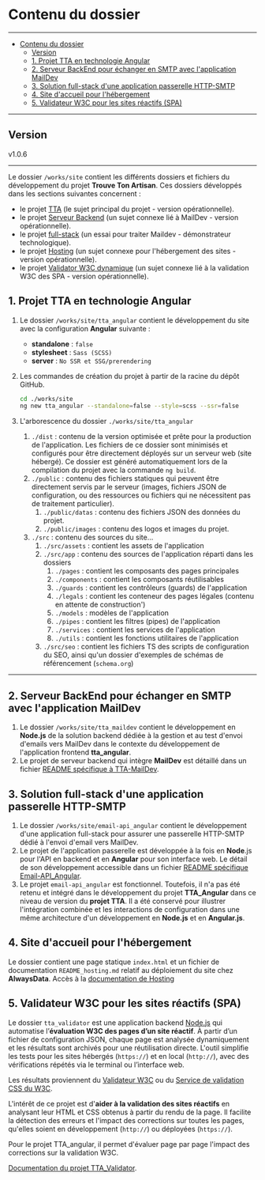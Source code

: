 # Contenu du dossier

---

- [Contenu du dossier](#contenu-du-dossier)
  - [Version](#version)
  - [1. Projet TTA en technologie Angular](#1-projet-tta-en-technologie-angular)
  - [2. Serveur BackEnd pour échanger en SMTP avec l'application MailDev](#2-serveur-backend-pour-échanger-en-smtp-avec-lapplication-maildev)
  - [3. Solution full-stack d'une application passerelle HTTP-SMTP](#3-solution-full-stack-dune-application-passerelle-http-smtp)
  - [4. Site d'accueil pour l'hébergement](#4-site-daccueil-pour-lhébergement)
  - [5. Validateur W3C pour les sites réactifs (SPA)](#5-validateur-w3c-pour-les-sites-réactifs-spa)

---

## Version

v1.0.6

---

Le dossier `/works/site` contient les différents dossiers et fichiers du développement du projet **Trouve Ton Artisan**.
Ces dossiers développés dans les sections suivantes concernent :

- le projet [TTA](#1-projet-tta-en-technologie-angular) (le sujet principal du projet - version opérationnelle).
- le projet [Serveur Backend](#2-serveur-backend-pour-échanger-en-smtp-avec-lapplication-maildev) (un sujet connexe lié à MailDev - version opérationnelle).
- le projet [full-stack](#3-solution-full-stack-dune-application-passerelle-http-smtp) (un essai pour traiter Maildev - démonstrateur technologique).
- le projet [Hosting](#4-site-daccueil-pour-lhébergement) (un sujet connexe pour l'hébergement des sites - version opérationnelle).
- le projet [Validator W3C dynamique](#5-validateur-w3c-pour-les-sites-réactifs-spa) (un sujet connexe lié à la validation W3C des SPA - version opérationnelle).

## 1. Projet TTA en technologie Angular

1. Le dossier `/works/site/tta_angular` contient le développement du site avec la configuration **Angular** suivante :

   - **standalone** : `false`
   - **stylesheet** : `Sass (SCSS)`
   - **server** : `No SSR et SSG/prerendering`

2. Les commandes de création du projet à partir de la racine du dépôt GitHub.

   ```bash
   cd ./works/site
   ng new tta_angular --standalone=false --style=scss --ssr=false
   ```

3. L'arborescence du dossier `./works/site/tta_angular`
   1. `./dist` : contenu de la version optimisée et prête pour la production de l'application. Les fichiers de ce dossier sont minimisés et configurés pour être directement déployés sur un serveur web (site hébergé). Ce dossier est généré automatiquement lors de la compilation du projet avec la commande `ng build`.
   2. `./public` : contenu des fichiers statiques qui peuvent être directement servis par le serveur (images, fichiers JSON de configuration, ou des ressources ou fichiers qui ne nécessitent pas de traitement particulier).
      1. `./public/datas` : contenu des fichiers JSON des données du projet.
      2. `./public/images` : contenu des logos et images du projet.
   3. `./src` : contenu des sources du site...
      1. `./src/assets` : contient les assets de l'application
      2. `./src/app` : contenu des sources de l'application réparti dans les dossiers
         1. `./pages` : contient les composants des pages principales
         2. `./components` : contient les composants réutilisables
         3. `./guards` : contient les contrôleurs (guards) de l'application
         4. `./legals` : contient les conteneur des pages légales (contenu en attente de construction')
         5. `./models` : modèles de l'application
         6. `./pipes` : contient les filtres (pipes) de l'application
         7. `./services` : contient les services de l'application
         8. `./utils` : contient les fonctions utilitaires de l'application
      3. `./src/seo` : contient les fichiers TS des scripts de configuration du SEO, ainsi qu'un dossier d'exemples de schémas de référencement (`schema.org`)

---

## 2. Serveur BackEnd pour échanger en SMTP avec l'application MailDev

1. Le dossier `/works/site/tta_maildev` contient le développement en **Node.js** de la solution backend dédiée à la gestion et au test d'envoi d'emails vers MailDev dans le contexte du développement de l'application frontend **tta_angular**.
2. Le projet de serveur backend qui intègre **MailDev** est détaillé dans un fichier [README spécifique à TTA-MailDev](./tta_maildev/README_TTA-MailDev.md).

## 3. Solution full-stack d'une application passerelle HTTP-SMTP

1. Le dossier `/works/site/email-api_angular` contient le développement d'une application full-stack pour assurer une passerelle HTTP-SMTP dédié à l'envoi d'email vers MailDev.
2. Le projet de l'application passerelle est développée à la fois en **Node**.js pour l'API en backend et en **Angular** pour son interface web. Le détail de son développement accessible dans un fichier [README spécifique Email-API_Angular](./email-api_angular/README-FR.md).
3. Le projet `email-api_angular` est fonctionnel. Toutefois, il n'a pas été retenu et intégré dans le développement du projet **TTA_Angular** dans ce niveau de version du **projet TTA**. Il a été conservé pour illustrer l'intégration combinée et les interactions de configuration dans une même architecture d'un développement en **Node.js** et en **Angular.js**.

## 4. Site d'accueil pour l'hébergement

Le dossier contient une page statique `index.html` et un fichier de documentation `README_hosting.md` relatif au déploiement du site chez **AlwaysData**. Accès à la [documentation de Hosting](./hosting/README_hosting.md)

## 5. Validateur W3C pour les sites réactifs (SPA)

Le dossier `tta_validator` est une application backend [Node.js](https://Node.js) qui automatise l’**évaluation W3C des pages d’un site réactif**. À partir d’un fichier de configuration JSON, chaque page est analysée dynamiquement et les résultats sont archivés pour une réutilisation directe. L'outil simplifie les tests pour les sites hébergés (`https://`) et en local (`http://`), avec des vérifications répétés via le terminal ou l’interface web.

Les résultats proviennent du [Validateur W3C](https://validator.w3.org/nu/) ou du [Service de validation CSS du W3C](https://jigsaw.w3.org/css-validator/).

L'intérêt de ce projet est d'**aider à la validation des sites réactifs** en analysant leur HTML et CSS obtenus à partir du rendu de la page. Il facilite la détection des erreurs et l'impact des corrections sur toutes les pages, qu'elles soient en développement (`http://`) ou déployées (`https://`).

Pour le projet TTA_angular, il permet d'évaluer page par page l'impact des corrections sur la validation W3C.

[Documentation du projet TTA_Validator](./tta_validator/docs/README_tta_validator.md).
